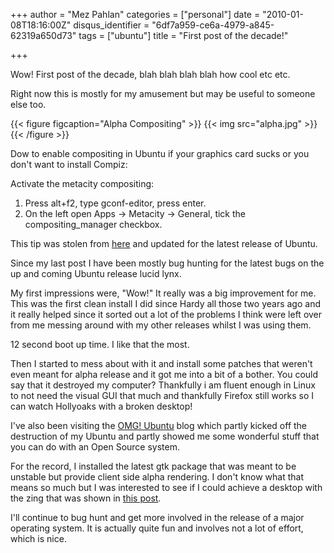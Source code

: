 +++
author = "Mez Pahlan"
categories = ["personal"]
date = "2010-01-08T18:16:00Z"
disqus_identifier = "6df7a959-ce6a-4979-a845-62319a650d73"
tags = ["ubuntu"]
title = "First post of the decade!"

+++

Wow! First post of the decade, blah blah blah blah how cool etc etc.

Right now this is mostly for my amusement but may be useful to someone else too.


{{< figure figcaption="Alpha Compositing" >}}
    {{< img src="alpha.jpg" >}}
{{< /figure >}}

<!--more-->

Dow to enable compositing in Ubuntu if your graphics card sucks or you don't want to install Compiz:

Activate the metacity compositing:
1. Press alt+f2, type gconf-editor, press enter.
2. On the left open Apps -> Metacity -> General, tick the compositing_manager checkbox.

This tip was stolen from [here](http://www.uluga.ubuntuforums.org/showthread.php?t=1360205) and updated for the latest
release of Ubuntu.


Since my last post I have been mostly bug hunting for the latest bugs on the up and coming Ubuntu release lucid lynx.

My first impressions were, "Wow!" It really was a big improvement for me. This was the first clean install I did since
Hardy all those two years ago and it really helped since it sorted out a lot of the problems I think were left over from
me messing around with my other releases whilst I was using them.

12 second boot up time. I like that the most.

Then I started to mess about with it and install some patches that weren't even meant for alpha release and it got me
into a bit of a bother. You could say that it destroyed my computer? Thankfully i am fluent enough in Linux to not need
the visual GUI that much and thankfully Firefox still works so I can watch Hollyoaks with a broken desktop!

I've also been visiting the [OMG! Ubuntu](http://www.omgubuntu.co.uk/) blog which partly kicked off the destruction of
my Ubuntu and partly showed me some wonderful stuff that you can do with an Open Source system.

For the record, I installed the latest gtk package that was meant to be unstable but provide client side alpha
rendering. I don't know what that means so much but I was interested to see if I could achieve a desktop with the zing
that was shown in [this post](http://www.omgubuntu.co.uk/2009/12/lucid-to-get-aero-style-rgba.html).

I'll continue to bug hunt and get more involved in the release of a major operating system. It is actually quite fun and
involves not a lot of effort, which is nice.
